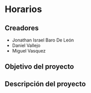 # Horarios

## Creadores

- Jonathan Israel Baro De León
- Daniel Vallejo
- Miguel Vasquez

## Objetivo del proyecto


## Descripción del proyecto

